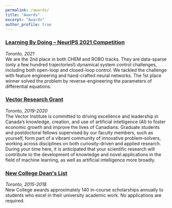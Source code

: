 ```yaml
---
permalink: /awards/
title: "Awards"
excerpt: "Awards"
author_profile: true
---
```


### [Learning By Doing – NeurIPS 2021 Competition](https://learningbydoingcompetition.github.io/files/competition_whitepaper.pdf)
*Toronto, 2021* <br/>
We are the 2nd place in both CHEM and ROBO tracks.
They are data-sparse (only a few hundred trajectories!) dynamical system control challenges, including both open-loop and closed-loop control.
We tackled the challenge with feature engineering and hand-crafted neural networks. The 1st place winner solved the problem by reverse-engineering the parameters of differential equations.

### [Vector Research Grant](https://vectorinstitute.ai/)
*Toronto, 2019-2020* <br/>
The Vector Institute is committed to driving excellence and leadership in Canada’s knowledge, creation, and use of artificial intelligence (AI) to foster economic growth and improve the lives of Canadians. Graduate students and postdoctoral fellows supervised by our faculty members, such as yourself, form part of a vibrant community of innovative problem-solvers, working across disciplines on both curiosity-driven and applied research. During your time here, it is anticipated that your scientific research will contribute to the development of knowledge and novel applications in the field of machine learning, as well as artificial intelligence more broadly. 

### [New College Dean's List](http://www.newcollege.utoronto.ca/)
*Toronto, 2015-2018* <br/>
New College awards approximately 140 in-course scholarships annually to students who excel in their university academic work. No applications are required.














